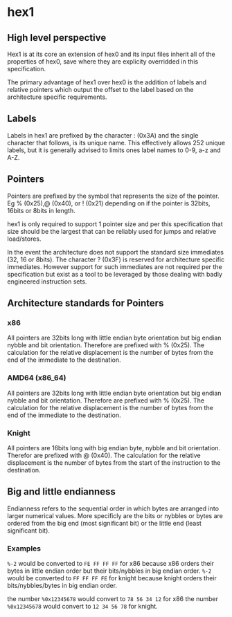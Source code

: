 # hex1

## High level perspective

Hex1 is at its core an extension of hex0 and its input files inherit all of the properties of hex0, save where they are explicity overridded in this specification.

The primary advantage of hex1 over hex0 is the addition of labels and relative pointers which output the offset to the label based on the architecture specific requirements.

## Labels

Labels in hex1 are prefixed by the character : (0x3A) and the single character that follows, is its unique name.
This effectively allows 252 unique labels, but it is generally advised to limits ones label names to 0-9, a-z and A-Z.

## Pointers

Pointers are prefixed by the symbol that represents the size of the pointer.
Eg % (0x25),@ (0x40), or ! (0x21) depending on if the pointer is 32bits, 16bits or 8bits in length.

hex1 is only required to support 1 pointer size and per this specification that size should be the largest that can be reliably used for jumps and relative load/stores.

In the event the architecture does not support the standard size immediates (32, 16 or 8bits). The character ? (0x3F) is reserved for architecture specific immediates.
However support for such immediates are not required per the specification but exist as a tool to be leveraged by those dealing with badly engineered instruction sets.

## Architecture standards for Pointers

### x86

All pointers are 32bits long with little endian byte orientation but big endian nybble and bit orientation.
Therefore are prefixed with % (0x25).
The calculation for the relative displacement is the number of bytes from the end of the immediate to the destination.

### AMD64 (x86_64)

All pointers are 32bits long with little endian byte orientation but big endian nybble and bit orientation.
Therefore are prefixed with % (0x25).
The calculation for the relative displacement is the number of bytes from the end of the immediate to the destination.

### Knight

All pointers are 16bits long with big endian byte, nybble and bit orientation.
Therefor are prefixed with @ (0x40).
The calculation for the relative displacement is the number of bytes from the start of the instruction to the destination.

## Big and little endianness

Endianness refers to the sequential order in which bytes are arranged into larger numerical values.
More specificly are the bits or nybbles or bytes are ordered from the big end (most significant bit) or the little end (least significant bit).

### Examples

`%-2` would be converted to `FE FF FF FF` for x86 because x86 orders their bytes in little endian order but their bits/nybbles in big endian order.
`%-2` would be converted to `FF FF FF FE` for knight because knight orders their bits/nybbles/bytes in big endian order.

the number `%0x12345678` would convert to `78 56 34 12` for x86
the number `%0x12345678` would convert to `12 34 56 78` for knight.
